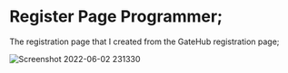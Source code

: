 # Register Page Programmer;

The registration page that I created from the GateHub registration page;

![Screenshot 2022-06-02 231330](https://user-images.githubusercontent.com/74311184/171703362-ec8b6daa-acae-4584-8ac9-94306c042d90.png)
